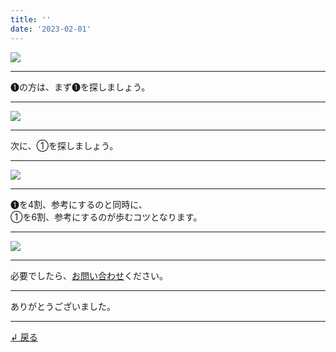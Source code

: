 ```yaml
---
title: ''
date: '2023-02-01'
---
```

![](/images/11.jpg)
***
➊の方は、まず➊を探しましょう。
***
![](/images/11_.jpg)
***
次に、①を探しましょう。
***
![](/images/11__.jpg)
***
➊を4割、参考にするのと同時に、  
①を6割、参考にするのが歩むコツとなります。
***
![](/images/11___.jpg)
***
必要でしたら、[お問い合わせ](https://thebase.in/inquiry/01234567890)ください。
***
ありがとうございました。
***
[ ↲ 戻る ](/posts/0)
